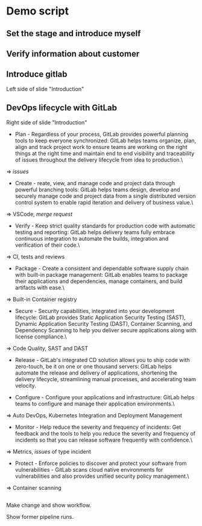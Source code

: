 # Demo script

## Set the stage and introduce myself

## Verify information about customer

## Introduce gitlab

Left side of slide "Introduction"

## DevOps lifecycle with GitLab

Right side of slide "Introduction"

- Plan - Regardless of your process, GitLab provides powerful planning tools to keep everyone synchronized: GitLab helps teams organize, plan, align and track project work to ensure teams are working on the right things at the right time and maintain end to end visibility and traceability of issues throughout the delivery lifecycle from idea to production.\

=> _issues_

- Create - reate, view, and manage code and project data through powerful branching tools: GitLab helps teams design, develop and securely manage code and project data from a single distributed version control system to enable rapid iteration and delivery of business value.\

=> VSCode, _merge request_

- Verify - Keep strict quality standards for production code with automatic testing and reporting: GitLab helps delivery teams fully embrace continuous integration to automate the builds, integration and verification of their code.\

=> CI, tests and reviews

- Package - Create a consistent and dependable software supply chain with built-in package management: GitLab enables teams to package their applications and dependencies, manage containers, and build artifacts with ease.\

=> Built-in Container registry

- Secure - Security capabilities, integrated into your development lifecycle: GitLab provides Static Application Security Testing (SAST), Dynamic Application Security Testing (DAST), Container Scanning, and Dependency Scanning to help you deliver secure applications along with license compliance.\

=> Code Quality, SAST and DAST

- Release - GitLab's integrated CD solution allows you to ship code with zero-touch, be it on one or one thousand servers: GitLab helps automate the release and delivery of applications, shortening the delivery lifecycle, streamlining manual processes, and accelerating team velocity.

- Configure - Configure your applications and infrastructure: GitLab helps teams to configure and manage their application environments.\

=> Auto DevOps, Kubernetes Integration and Deployment Management

- Monitor - Help reduce the severity and frequency of incidents: Get feedback and the tools to help you reduce the severity and frequency of incidents so that you can release software frequently with confidence.\

=> Metrics, _issues_ of type incident

- Protect - Enforce policies to discover and protect your software from vulnerabilities - GitLab scans cloud native environments for vulnerabilities and also provides unified security policy management.\

=> Container scanning

## 

Make change and show workflow.

Show former pipeline runs.